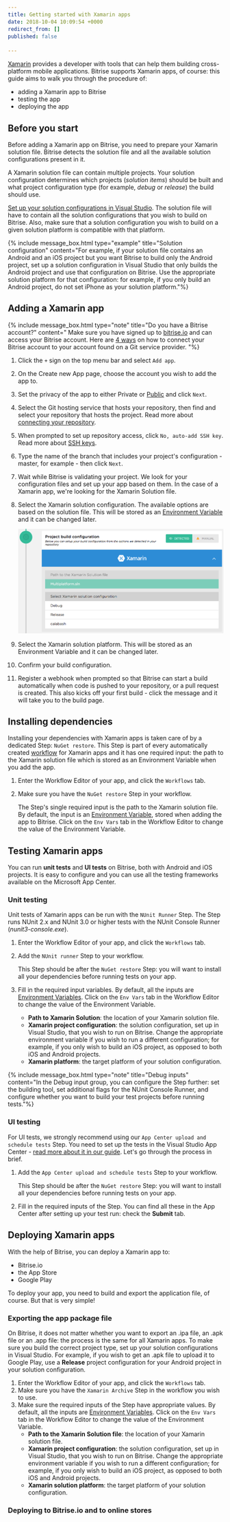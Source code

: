 ```yaml
---
title: Getting started with Xamarin apps
date: 2018-10-04 10:09:54 +0000
redirect_from: []
published: false

---
```

[Xamarin](/tutorials/xamarin/index/) provides a developer with tools that can help them building cross-platform mobile applications. Bitrise supports Xamarin apps, of course: this guide aims to walk you through the procedure of:

* adding a Xamarin app to Bitrise
* testing the app
* deploying the app

## Before you start

Before adding a Xamarin app on Bitrise, you need to prepare your Xamarin solution file. Bitrise detects the solution file and all the available solution configurations present in it. 

A Xamarin solution file can contain multiple projects. Your solution configuration determines which projects (_solution items_) should be built and what project configuration type (for example, _debug_ or _release_) the build should use. 

 [Set up your solution configurations in Visual Studio](https://docs.microsoft.com/en-us/appcenter/build/xamarin/ios/solution-configuration-mappings). The solution file will have to contain all the solution configurations that you wish to build on Bitrise. Also, make sure that a solution configuration you wish to build on a given solution platform is compatible with that platform. 

{% include message_box.html type="example" title="Solution configuration" content="For example, if your solution file contains an Android and an iOS project but you want Bitrise to build only the Android project, set up a solution configuration in Visual Studio that only builds the Android project and use that configuration on Bitrise. Use the appropriate solution platform for that configuration: for example, if you only build an Android project, do not set iPhone as your solution platform."%}

## Adding a Xamarin app

{% include message_box.html type="note" title="Do you have a Bitrise account?" content=" Make sure you have signed up to [bitrise.io](https://www.bitrise.io) and can access your Bitrise account. Here are [4 ways](https://devcenter.bitrise.io/getting-started/index#signing-up-to-bitrise) on how to connect your Bitrise account to your account found on a Git service provider. "%}

 1. Click the `+` sign on the top menu bar and select `Add app`.
 2. On the Create new App page, choose the account you wish to add the app to.
 3. Set the privacy of the app to either Private or [Public](/getting-started/adding-a-new-app/public-apps) and click `Next`.
 4. Select the Git hosting service that hosts your repository, then find and select your repository that hosts the project. Read more about [connecting your repository](/getting-started/adding-a-new-app/connecting-your-repository).
 5. When prompted to set up repository access, click `No, auto-add SSH key`. Read more about [SSH keys](/getting-started/adding-a-new-app/setting-up-ssh-keys/).
 6. Type the name of the branch that includes your project's configuration - master, for example - then click `Next`.
 7. Wait while Bitrise is validating your project. We look for your configuration files and set up your app based on them. In the case of a Xamarin app, we're looking for the Xamarin Solution file.
 8. Select the Xamarin solution configuration. The available options are based on the solution file. This will be stored as an [Environment Variable](https://devcenter.bitrise.io/builds/env-vars-secret-env-vars/) and it can be changed later.

    ![](/img/xamarin-setup-config.png)
 9. Select the Xamarin solution platform. This will be stored as an Environment Variable and it can be changed later.
10. Confirm your build configuration.
11. Register a webhook when prompted so that Bitrise can start a build automatically when code is pushed to your repository, or a pull request is created. This also kicks off your first build - click the message and it will take you to the build page.

## Installing dependencies

Installing your dependencies with Xamarin apps is taken care of by a dedicated Step: `NuGet restore`. This Step is part of every automatically created [workflow](/getting-started/getting-started-workflows/) for Xamarin apps and it has one required input: the path to the Xamarin solution file which is stored as an Environment Variable when you add the app. 

1. Enter the Workflow Editor of your app, and click the `Workflows` tab. 
2. Make sure you have the `NuGet restore` Step in your workflow. 

   The Step's single required input is the path to the Xamarin solution file. By default, the input is an [Environment Variable](/getting-started/getting-started-steps/#environment-variables-as-step-inputs), stored when adding the app to Bitrise. Click on the `Env Vars` tab in the Workflow Editor to change the value of the Environment Variable.

## Testing Xamarin apps 

You can run **unit tests** and **UI tests** on Bitrise, both with Android and iOS projects. It is easy to configure and you can use all the testing frameworks available on the Microsoft App Center. 

### Unit testing 

Unit tests of Xamarin apps can be run with the `NUnit Runner` Step. The Step runs NUnit 2.x and NUnit 3.0 or higher tests with the NUnit Console Runner (_nunit3-console.exe_). 

1. Enter the Workflow Editor of your app, and click the `Workflows` tab. 
2. Add the `NUnit runner` Step to your workflow. 

   This Step should be after the `NuGet restore` Step: you will want to install all your dependencies before running tests on your app. 
3. Fill in the required input variables. By default, all the inputs are [Environment Variables](/getting-started/getting-started-steps/#environment-variables-as-step-inputs). Click on the `Env Vars` tab in the Workflow Editor to change the value of the Environment Variable.
   * **Path to Xamarin Solution**: the location of your Xamarin solution file. 
   * **Xamarin project configuration**: the solution configuration, set up in Visual Studio, that you wish to run on Bitrise. Change the appropriate environment variable if you wish to run a different configuration; for example, if you only wish to build an iOS project, as opposed to both iOS and Android projects.  
   * **Xamarin platform**: the target platform of your solution configuration. 

{% include message_box.html type="note" title="Debug inputs" content="In the Debug input group, you can configure the Step further: set the building tool, set additional flags for the NUnit Console Runner, and configure whether you want to build your test projects before running tests."%} 

### UI testing 

For UI tests, we strongly recommend using our `App Center upload and schedule tests` Step. You need to set up the tests in the Visual Studio App Center - [read more about it in our guide](/testing/run-your-tests-in-the-app-center/). Let's go through the process in brief.

1. Add the `App Center upload and schedule tests` Step to your workflow. 

   This Step should be after the `NuGet restore` Step: you will want to install all your dependencies before running tests on your app. 
2. Fill in the required inputs of the Step. You can find all these in the App Center after setting up your test run: check the **Submit** tab.

## Deploying Xamarin apps 

With the help of Bitrise, you can deploy a Xamarin app to:

* Bitrise.io 
* the App Store
* Google Play

To deploy your app, you need to build and export the application file, of course. But that is very simple!

### Exporting the app package file 

On Bitrise, it does not matter whether you want to export an .ipa file, an .apk file or an .app file: the process is the same for all Xamarin apps. To make sure you build the correct project type, set up your solution configurations in Visual Studio. For example, if you wish to get an .apk file to upload it to Google Play, use a **Release** project configuration for your Android project in your solution configuration.

1. Enter the Workflow Editor of your app, and click the `Workflows` tab. 
2. Make sure you have the `Xamarin Archive` Step in the workflow you wish to use. 
3. Make sure the required inputs of the Step have appropriate values. By default, all the inputs are [Environment Variables](/getting-started/getting-started-steps/#environment-variables-as-step-inputs). Click on the `Env Vars` tab in the Workflow Editor to change the value of the Environment Variable.
   * **Path to the Xamarin Solution file**: the location of your Xamarin solution file. 
   * **Xamarin project configuration**: the solution configuration, set up in Visual Studio, that you wish to run on Bitrise. Change the appropriate environment variable if you wish to run a different configuration; for example, if you only wish to build an iOS project, as opposed to both iOS and Android projects.  
   * **Xamarin solution platform**: the target platform of your solution configuration. 

### Deploying to Bitrise.io and to online stores